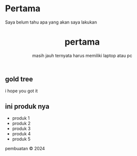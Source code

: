 # Pertama
Saya belum tahu apa yang akan saya lakukan 
<html>
  <head>
    <meta charset="UTF-8">
    <meta name="viewport" content="width=device-width, initial-scale=1.0">
    <title>mahdiar dreams</title>
    <link rel="styleseet" href ="styles.css">
  </head>
  <body>
    <header>
      <h1>pertama</h1>
      <p>masih jauh ternyata harus memiliki laptop atau pc</p>
    </header>
    <main>
      <section>
        <h2>gold tree</h2>
        <p>i hope you got it</p>
      </section>
      <section>
        <h2> ini produk nya</h2>
        <ul>
          <li>produk 1</li>
          <li>produk 2</li>
          <li>produk 3</li>
          <li>produk 4</li>
          <li>produk 5</li>
        </ul>
      </section>
    </main>
    <footer>
      <p>pembuatan &copy; 2024</p>
    </footer>
  </body>
</html>

